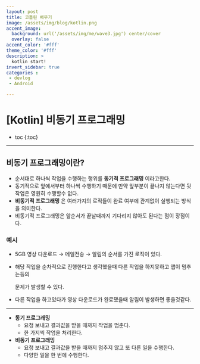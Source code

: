 ```yaml
---
layout: post
title: 코틀린 배우기
image: /assets/img/blog/kotlin.png
accent_image: 
  background: url('/assets/img/me/wave3.jpg') center/cover
  overlay: false
accent_color: '#fff'
theme_color: '#fff'
description: >
  kotlin start!
invert_sidebar: true
categories :
 - devlog	
 - Android

---
```


# [Kotlin] 비동기 프로그래밍

* toc
{:toc}
---

## 비동기 프로그래밍이란?

* 순서대로 하나씩 작업을 수행하는 행위를 **동기적 프로그래밍** 이라고한다.
* 동기적으로 앞에서부터 하나씩 수행하기 때문에 만약 앞부분이 끝나지 않는다면 뒷작업은 영원히 수행할수 없다.
* **비동기적 프로그래밍** 은 여러가지의 로직들이 완료 여부에 관계없이 실행되는 방식을 의미한다.
* 비동기적 프로그래밍은 앞순서가 끝날때까지 기다리지 않아도 된다는 점이 장점이다.



### 예시

- 5GB 영상 다운로드 → 메일전송 → 알림의 순서를 가진 로직이 있다.

- 해당 작업을 순차적으로 진행한다고 생각했을때 다른 작업을 하지못하고 앱이 멈추는등의

  문제가 발생할 수 있다.

- 다른 작업을 하고있다가 영상 다운로드가 완료됐을때 알림이 발생하면 좋을것같다.



---



- **동기 프로그래밍**
  - 요청 보내고 결과값을 받을 때까지 작업을 멈춘다.
  - 한 가지씩 작업을 처리한다.
- **비동기 프로그래밍**
  - 요청 보내고 결과값을 받을 때까지 멈추지 않고 또 다른 일을 수행한다.
  - 다양한 일을 한 번에 수행한다.
